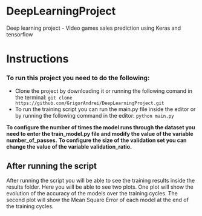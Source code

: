 # DeepLearningProject
Deep learning project - Video games sales prediction using Keras and tensorflow

# Instructions

### To run this project you need to do the following:

 - Clone the project by downloading it or running the following comand in the terminal: `git clone https://github.com/GrigorAndrei/DeepLearningProject.git`
 - To run the training script you can run the main.py file inside the editor or by running the following command in the editor: `python main.py`

**To configure the number of times the model runs through the dataset you need to enter the train_model.py file and modify the value of the variable number_of_passes.**
**To configure the size of the validation set you can change the value of the variable validation_ratio.**

## After running the script

After running the script you will be able to see the training results inside the results folder.
Here you will be able to see two plots.
One plot will show the evolution of the accuracy of the models over the training cycles.
The second plot will show the Mean Square Error of each model at the end of the training cycles.
